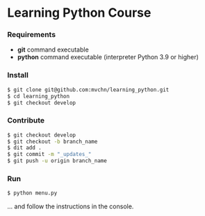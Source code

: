 Learning Python Course 
==

### Requirements
- **git** command executable
- **python** command executable (interpreter Python 3.9 or higher)

### Install
```bash
$ git clone git@github.com:mvchn/learning_python.git
$ cd learning_python
$ git checkout develop
```

### Contribute

```bash
$ git checkout develop
$ git checkout -b branch_name
$ dit add .
$ git commit -m "_updates_"  
$ git push -u origin branch_name
```
### Run
```bash
$ python menu.py
```
... and follow the instructions in the console.
